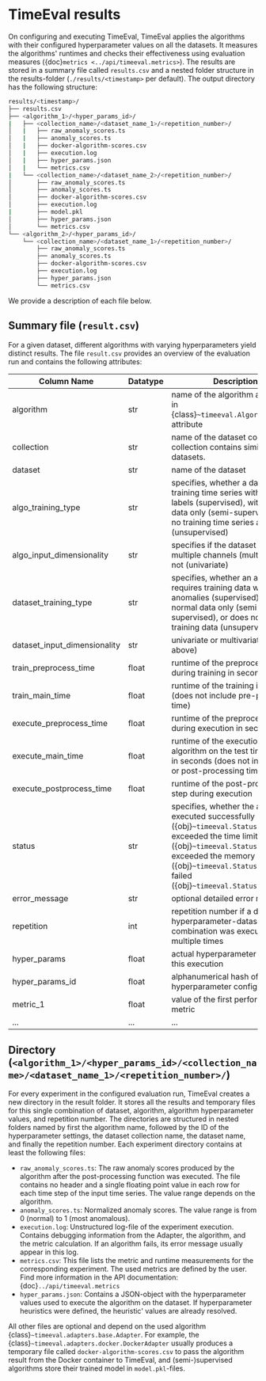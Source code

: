 # TimeEval results

On configuring and executing TimeEval, TimeEval applies the algorithms with their configured hyperparameter values on all the datasets.
It measures the algorithms' runtimes and checks their effectiveness using evaluation measures ({doc}`metrics <../api/timeeval.metrics>`).
The results are stored in a summary file called `results.csv` and a nested folder structure in the results-folder (`./results/<timestamp>` per default).
The output directory has the following structure:

```bash
results/<timestamp>/
├── results.csv
├── <algorithm_1>/<hyper_params_id>/
|   ├── <collection_name>/<dataset_name_1>/<repetition_number>/
│   |   ├── raw_anomaly_scores.ts
│   |   ├── anomaly_scores.ts
│   |   ├── docker-algorithm-scores.csv
│   |   ├── execution.log
│   |   ├── hyper_params.json
│   |   └── metrics.csv
|   └── <collection_name>/<dataset_name_2>/<repetition_number>/
│       ├── raw_anomaly_scores.ts
│       ├── anomaly_scores.ts
│       ├── docker-algorithm-scores.csv
│       ├── execution.log
|       ├── model.pkl
│       ├── hyper_params.json
│       └── metrics.csv
└── <algorithm_2>/<hyper_params_id>/
    └── <collection_name>/<dataset_name_1>/<repetition_number>/
        ├── raw_anomaly_scores.ts
        ├── anomaly_scores.ts
        ├── docker-algorithm-scores.csv
        ├── execution.log
        ├── hyper_params.json
        └── metrics.csv
```

We provide a description of each file below.

## Summary file (`result.csv`)

For a given dataset, different algorithms with varying hyperparameters yield distinct results.
The file `result.csv` provides an overview of the evaluation run and contains the following attributes:

| Column Name | Datatype | Description |
| --- | --- | --- |
| algorithm| str | name of the algorithm as defined in {class}`~timeeval.Algorithm`#name attribute |
| collection| str | name of the dataset collection. A collection contains similar datasets. |
| dataset| str | name of the dataset |
| algo_training_type | str | specifies, whether a dataset has a training time series with anomaly labels (supervised), with normal data only (semi-supervised), or no training time series at all (unsupervised) |
| algo_input_dimensionality | str | specifies if the dataset has multiple channels (multivariate) or not (univariate) |
| dataset_training_type | str | specifies, whether an algorithm requires training data with anomalies (supervised), without normal data only (semi-supervised), or does not require training data (unsupervised) |
| dataset_input_dimensionality | str |univariate or multivariate (see above) |
| train_preprocess_time| float | runtime of the preprocessing step during training in seconds |
| train_main_time| float | runtime of the training in seconds (does not include pre-processing time) |
| execute_preprocess_time| float | runtime of the preprocessing step during execution in seconds |
| execute_main_time | float | runtime of the execution of the algorithm on the test time series in seconds (does not include pre- or post-processing times) |
| execute_postprocess_time|  float | runtime of the post-processing step during execution |
| status| str | specifies, whether the algorithm executed successfully ({obj}`~timeeval.Status.OK`), exceeded the time limit ({obj}`~timeeval.Status.TIMEOUT`), exceeded the memory limit ({obj}`~timeeval.Status.OOM`), or failed ({obj}`~timeeval.Status.ERROR`) |
| error_message| str | optional detailed error message |
| repetition| int | repetition number if a dataset-hyperparameter-dataset combination was executed multiple times |
| hyper_params| float | actual hyperparameter values for this execution |
| hyper_params_id| float | alphanumerical hash of the hyperparameter configuration |
| metric_1| float | value of the first performance metric |
| ...   |  ... | ...  |

## Directory (`<algorithm_1>/<hyper_params_id>/<collection_name>/<dataset_name_1>/<repetition_number>/`)

For every experiment in the configured evaluation run, TimeEval creates a new directory in the result folder.
It stores all the results and temporary files for this single combination of dataset, algorithm, algorithm hyperparameter values, and repetition number.
The directories are structured in nested folders named by first the algorithm name, followed by the ID of the hyperparameter settings, the dataset collection name, the dataset name, and finally the repetition number.
Each experiment directory contains at least the following files:

- `raw_anomaly_scores.ts`:
  The raw anomaly scores produced by the algorithm after the post-processing function was executed.
  The file contains no header and a single floating point value in each row for each time step of the input time series.
  The value range depends on the algorithm.
- `anomaly_scores.ts`:
  Normalized anomaly scores.
  The value range is from 0 (normal) to 1 (most anomalous).
- `execution.log`:
  Unstructured log-file of the experiment execution.
  Contains debugging information from the Adapter, the algorithm, and the metric calculation.
  If an algorithm fails, its error message usually appear in this log.
- `metrics.csv`:
  This file lists the metric and runtime measurements for the corresponding experiment.
  The used metrics are defined by the user.
  Find more information in the API documentation: {doc}`../api/timeeval.metrics`
- `hyper_params.json`:
  Contains a JSON-object with the hyperparameter values used to execute the algorithm on the dataset.
  If hyperparameter heuristics were defined, the heuristic' values are already resolved.

All other files are optional and depend on the used algorithm {class}`~timeeval.adapters.base.Adapter`.
For example, the {class}`~timeeval.adapters.docker.DockerAdapter` usually produces a temporary file called `docker-algorithm-scores.csv`
to pass the algorithm result from the Docker container to TimeEval, and (semi-)supervised algorithms store their trained model in `model.pkl`-files.
